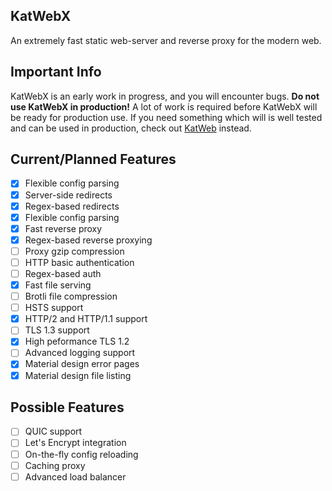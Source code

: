 ## KatWebX
An extremely fast static web-server and reverse proxy for the modern web.

## Important Info 
KatWebX is an early work in progress, and you will encounter bugs. **Do not use KatWebX in production!** A lot of work is required before KatWebX will be ready for production use. If you need something which will is well tested and can be used in production, check out [KatWeb](https://github.com/kittyhacker101/KatWeb) instead.

## Current/Planned Features
- [x] Flexible config parsing
- [x] Server-side redirects
- [x] Regex-based redirects
- [x] Flexible config parsing
- [x] Fast reverse proxy
- [x] Regex-based reverse proxying
- [ ] Proxy gzip compression
- [ ] HTTP basic authentication
- [ ] Regex-based auth
- [x] Fast file serving
- [ ] Brotli file compression
- [ ] HSTS support
- [x] HTTP/2 and HTTP/1.1 support
- [ ] TLS 1.3 support
- [x] High peformance TLS 1.2
- [ ] Advanced logging support
- [x] Material design error pages
- [x] Material design file listing

## Possible Features
- [ ] QUIC support
- [ ] Let's Encrypt integration
- [ ] On-the-fly config reloading
- [ ] Caching proxy
- [ ] Advanced load balancer
